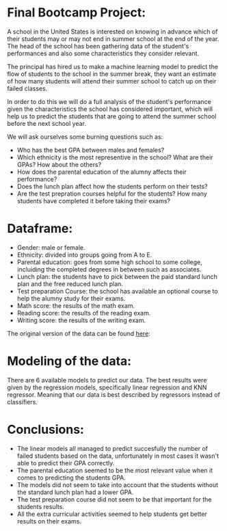 # Final Bootcamp Project:

A school in the United States is interested on knowing in advance which of their students may or may not end in summer school at the end of the year. The head of the school has been gathering data of the student's performances and also some characteristics they consider relevant. 

The principal has hired us to make a machine learning model to predict the flow of students to the school in the summer break, they want an estimate of how many students will attend their summer school to catch up on their failed classes.

In order to do this we will do a full analysis of the student's performance given the characteristics the school has considered important, which will help us to predict the students that are going to attend the summer school before the next school year.

We will ask ourselves some burning questions such as:

- Who has the best GPA between males and females?
- Which ethnicity is the most representive in the school? What are their GPAs? How about the others?
- How does the parental education of the alumny affects their performance?
- Does the lunch plan affect how the students perform on their tests?
- Are the test prepration courses helpful for the students? How many students have completed it before taking their exams?

# Dataframe: 
- Gender: male or female.
- Ethnicity: divided into groups going from A to E.
- Parental education: goes from some high school to some college, incluiding the completed degrees in between such as associates.
- Lunch plan: the students have to pick between the paid standard lunch plan and the free reduced lunch plan.
- Test preparation Course: the school has available an optional course to help the alumny study for their exams.
- Math score: the results of the math exam.
- Reading score: the results of the reading exam.
- Writing score: the results of the writing exam.

The original version of the data can be found [here](https://www.kaggle.com/datasets/spscientist/students-performance-in-exams?sort=votes):

# Modeling of the data:

There are 6 available models to predict our data. The best results were given by the regression models, specifically linear regression and KNN regressor. Meaning that our data is best described by regressors instead of classifiers.

# Conclusions:

- The linear models all managed to predict succesfully the number of failed students based on the data, unfortunately in most cases it wasn't able to predict their GPA correctly.
- The parental education seemed to be the most relevant value when it comes to predicting the students GPA.
- The models did not seem to take into account that the students without the standard lunch plan had a lower GPA.
- The test preparation course did not seem to be that important for the students results.
- All the extra curricular activities seemed to help students get better results on their exams.
